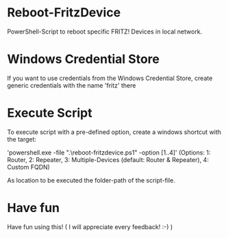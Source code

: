 # Reboot-FritzDevice
PowerShell-Script to reboot specific FRITZ! Devices in local network.

# Windows Credential Store
If you want to use credentials from the Windows Credential Store, create generic credentials with the name 'fritz' there

# Execute Script
To execute script with a pre-defined option, create a windows shortcut with the target:

'powershell.exe -file ".\reboot-fritzdevice.ps1" -option [1..4]'
(Options: 1: Router, 2: Repeater, 3: Multiple-Devices (default: Router & Repeater), 4: Custom FQDN)

As location to be executed the folder-path of the script-file.

# Have fun
Have fun using this!
( I will appreciate every feedback! :-) )
